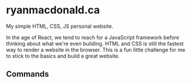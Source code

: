 # ryanmacdonald.ca

My simple HTML, CSS, JS personal website.

In the age of React, we tend to reach for a JavaScript framework before thinking about what we're even building. HTML and CSS is still the fastest way to render a website in the browser. This is a fun little challenge for me to stick to the basics and build a great website.

## Commands
